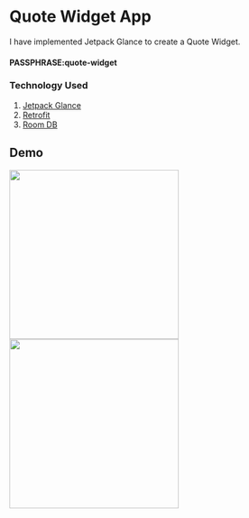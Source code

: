 # Quote Widget App

I have implemented Jetpack Glance to create a Quote Widget.

#### PASSPHRASE:quote-widget

### Technology Used
1. [Jetpack Glance](https://developer.android.com/develop/ui/compose/glance)
2. [Retrofit](https://square.github.io/retrofit/)
3. [Room DB](https://developer.android.com/training/data-storage/room)

## Demo

<img src="https://github.com/Zibran1999/Quote-Widgets/assets/54494916/48550ec8-3ebd-40b5-90b9-eafaa954dd80" width=300/>


<img src="https://github.com/Zibran1999/Quote-Widgets/assets/54494916/297b762d-641f-428b-b1df-3959cda9256b" width=300/>


